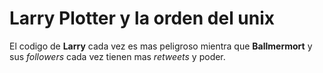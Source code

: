 # Larry Plotter y la orden del unix
El codigo de **Larry** cada vez es mas peligroso mientra que **Ballmermort** y sus *followers* cada vez tienen mas *retweets* y poder.
